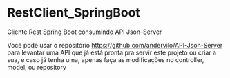 # RestClient_SpringBoot
Cliente Rest Spring Boot consumindo API Json-Server

Você pode usar o repositório https://github.com/andervilo/API-Json-Server
para levantar uma API que já está pronta pra servir este projeto ou criar a sua, 
e caso já tenha uma, apenas faça as modificações no controller, model, ou repository